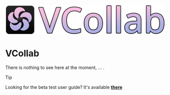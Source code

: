 ![Banner](Resources/banner.webp)

# VCollab

There is nothing to see here at the moment, ... .

> [!TIP]
>
> Looking for the beta test user guide? It's available [**there**](./beta/README.md)

<!-- Fix style when printed to HTML -->
<link rel="stylesheet" href="/Resources/fix.css">